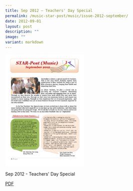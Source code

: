 ```yaml
---
title: Sep 2012 – Teachers' Day Special
permalink: /music-star-post/music/issue-2012-september/
date: 2012-09-01
layout: post
description: ""
image: ""
variant: markdown
---
```

<img src="/images/ddv.png" style="width:50%">
		 
Sep 2012 - Teachers' Day Special

[PDF](/files/3747e5cb9_u7388.pdf)